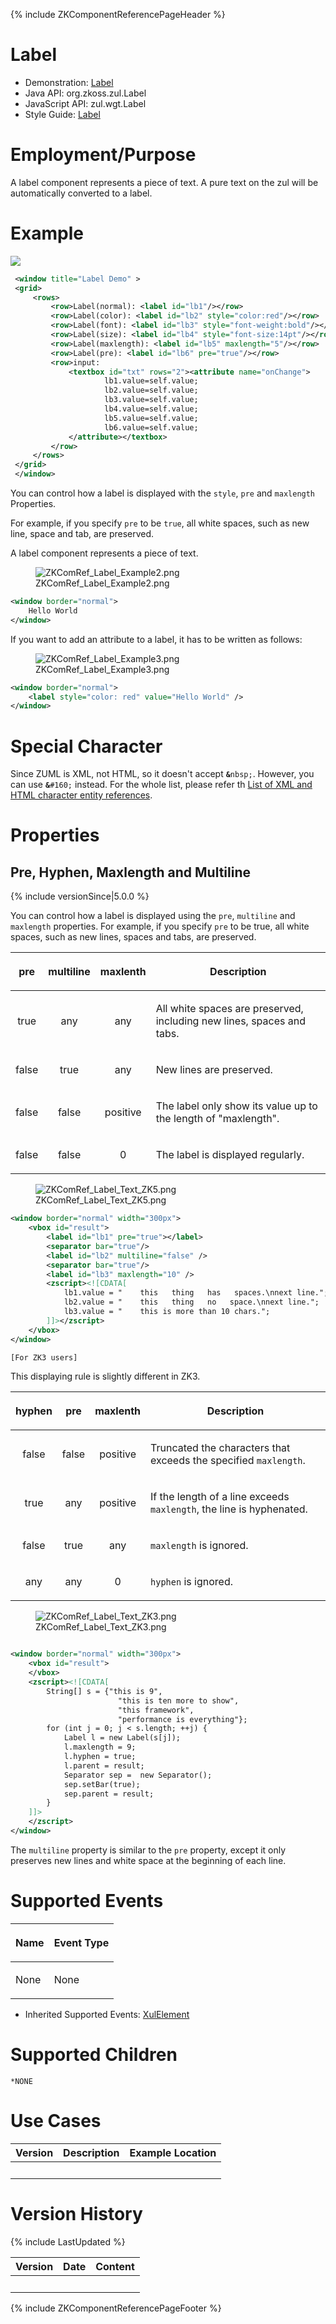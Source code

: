 {% include ZKComponentReferencePageHeader %}

# Label

- Demonstration: [Label](http://www.zkoss.org/zkdemo/input/form_sample)
- Java API: <javadoc>org.zkoss.zul.Label</javadoc>
- JavaScript API: <javadoc directory="jsdoc">zul.wgt.Label</javadoc>
- Style Guide: [
  Label](ZK_Style_Guide/XUL_Component_Specification/Label)

# Employment/Purpose

A label component represents a piece of text. A pure text on the zul
will be automatically converted to a label.

# Example

![](ZKComRef_Label.PNG)

``` xml
 <window title="Label Demo" >
 <grid>
     <rows>
         <row>Label(normal): <label id="lb1"/></row>
         <row>Label(color): <label id="lb2" style="color:red"/></row>
         <row>Label(font): <label id="lb3" style="font-weight:bold"/></row>
         <row>Label(size): <label id="lb4" style="font-size:14pt"/></row>
         <row>Label(maxlength): <label id="lb5" maxlength="5"/></row>
         <row>Label(pre): <label id="lb6" pre="true"/></row>
         <row>input:
             <textbox id="txt" rows="2"><attribute name="onChange">
                     lb1.value=self.value;
                     lb2.value=self.value;
                     lb3.value=self.value;
                     lb4.value=self.value;
                     lb5.value=self.value;
                     lb6.value=self.value;
             </attribute></textbox>
         </row>
     </rows>
 </grid>
 </window>
```

You can control how a label is displayed with the `style`, `pre` and
`maxlength` Properties.

For example, if you specify `pre` to be `true`, all white spaces, such
as new line, space and tab, are preserved.

A label component represents a piece of text.

<figure>
<img src="ZKComRef_Label_Example2.png"
title="ZKComRef_Label_Example2.png" />
<figcaption>ZKComRef_Label_Example2.png</figcaption>
</figure>

``` xml
<window border="normal"> 
    Hello World
</window>
```

If you want to add an attribute to a label, it has to be written as
follows:

<figure>
<img src="ZKComRef_Label_Example3.png"
title="ZKComRef_Label_Example3.png" />
<figcaption>ZKComRef_Label_Example3.png</figcaption>
</figure>

``` xml
<window border="normal">
    <label style="color: red" value="Hello World" />
</window>
```

# Special Character

Since ZUML is XML, not HTML, so it doesn't accept
<strong>`&`</strong>`nbsp;`. However, you can use
<strong>`&`</strong>`#160;` instead. For the whole list, please refer th
[List of XML and HTML character entity
references](https://en.wikipedia.org/wiki/List_of_XML_and_HTML_character_entity_references).

# Properties

## Pre, Hyphen, Maxlength and Multiline

{% include versionSince\|5.0.0 %}

You can control how a label is displayed using the `pre`, `multiline`
and `maxlength` properties. For example, if you specify `pre` to be
true, all white spaces, such as new lines, spaces and tabs, are
preserved.

<table>
<thead>
<tr class="header">
<th><center>
<p>pre</p>
</center></th>
<th><center>
<p>multiline</p>
</center></th>
<th><center>
<p>maxlenth</p>
</center></th>
<th><center>
<p>Description</p>
</center></th>
</tr>
</thead>
<tbody>
<tr class="odd">
<td><center>
<p>true</p>
</center></td>
<td><center>
<p>any</p>
</center></td>
<td><center>
<p>any</p>
</center></td>
<td><p>All white spaces are preserved, including new lines, spaces and
tabs.</p></td>
</tr>
<tr class="even">
<td><center>
<p>false</p>
</center></td>
<td><center>
<p>true</p>
</center></td>
<td><center>
<p>any</p>
</center></td>
<td><p>New lines are preserved.</p></td>
</tr>
<tr class="odd">
<td><center>
<p>false</p>
</center></td>
<td><center>
<p>false</p>
</center></td>
<td><center>
<p>positive</p>
</center></td>
<td><p>The label only show its value up to the length of
"maxlength".</p></td>
</tr>
<tr class="even">
<td><center>
<p>false</p>
</center></td>
<td><center>
<p>false</p>
</center></td>
<td><center>
<p>0</p>
</center></td>
<td><p>The label is displayed regularly.</p></td>
</tr>
</tbody>
</table>

<figure>
<img src="ZKComRef_Label_Text_ZK5.png"
title="ZKComRef_Label_Text_ZK5.png" />
<figcaption>ZKComRef_Label_Text_ZK5.png</figcaption>
</figure>

``` xml
<window border="normal" width="300px">
    <vbox id="result">
        <label id="lb1" pre="true"></label>
        <separator bar="true"/>
        <label id="lb2" multiline="false" />
        <separator bar="true"/>
        <label id="lb3" maxlength="10" />
        <zscript><![CDATA[
            lb1.value = "    this   thing   has   spaces.\nnext line.";
            lb2.value = "    this   thing   no   space.\nnext line.";
            lb3.value = "    this is more than 10 chars.";
        ]]></zscript>
    </vbox>
</window>
```

`[For ZK3 users]`

This displaying rule is slightly different in ZK3.

<table>
<thead>
<tr class="header">
<th><center>
<p>hyphen</p>
</center></th>
<th><center>
<p>pre</p>
</center></th>
<th><center>
<p>maxlenth</p>
</center></th>
<th><center>
<p>Description</p>
</center></th>
</tr>
</thead>
<tbody>
<tr class="odd">
<td><center>
<p>false</p>
</center></td>
<td><center>
<p>false</p>
</center></td>
<td><center>
<p>positive</p>
</center></td>
<td><p>Truncated the characters that exceeds the specified
<code>maxlength</code>.</p></td>
</tr>
<tr class="even">
<td><center>
<p>true</p>
</center></td>
<td><center>
<p>any</p>
</center></td>
<td><center>
<p>positive</p>
</center></td>
<td><p>If the length of a line exceeds <code>maxlength</code>, the line
is hyphenated.</p></td>
</tr>
<tr class="odd">
<td><center>
<p>false</p>
</center></td>
<td><center>
<p>true</p>
</center></td>
<td><center>
<p>any</p>
</center></td>
<td><p><code>maxlength</code> is ignored.</p></td>
</tr>
<tr class="even">
<td><center>
<p>any</p>
</center></td>
<td><center>
<p>any</p>
</center></td>
<td><center>
<p>0</p>
</center></td>
<td><p><code>hyphen</code> is ignored.</p></td>
</tr>
</tbody>
</table>

<figure>
<img src="ZKComRef_Label_Text_ZK3.png"
title="ZKComRef_Label_Text_ZK3.png" />
<figcaption>ZKComRef_Label_Text_ZK3.png</figcaption>
</figure>

``` xml
 
<window border="normal" width="300px">
    <vbox id="result">
    </vbox>
    <zscript><![CDATA[
        String[] s = {"this is 9", 
                        "this is ten more to show",
                        "this framework", 
                        "performance is everything"};
        for (int j = 0; j < s.length; ++j) {
            Label l = new Label(s[j]);
            l.maxlength = 9;
            l.hyphen = true;
            l.parent = result;
            Separator sep =  new Separator();
            sep.setBar(true);
            sep.parent = result;
        }
    ]]>
    </zscript>
</window>
```

The `multiline` property is similar to the `pre` property, except it
only preserves new lines and white space at the beginning of each line.

# Supported Events

<table>
<thead>
<tr class="header">
<th><center>
<p>Name</p>
</center></th>
<th><center>
<p>Event Type</p>
</center></th>
</tr>
</thead>
<tbody>
<tr class="odd">
<td><p>None</p></td>
<td><p>None</p></td>
</tr>
</tbody>
</table>

- Inherited Supported Events: [
  XulElement](ZK_Component_Reference/Base_Components/XulElement#Supported_Events)

# Supported Children

`*NONE`

# Use Cases

| Version | Description | Example Location |
|---------|-------------|------------------|
|         |             |                  |

# Version History

{% include LastUpdated %}

| Version | Date | Content |
|---------|------|---------|
|         |      |         |

{% include ZKComponentReferencePageFooter %}
